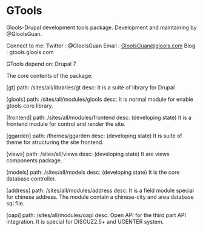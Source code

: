 GTools
=======
Glools-Drupal development tools package. Development and maintaining by @GloolsGuan.

Connect to me:
Twitter : @GloolsGuan
Email   : GloolsGuan@glools.com
Blog    : gtools.glools.com

GTools depend on: Drupal 7

The core contents of the package:

[gt]
  path: /sites/all/libraries/gt
  desc: It is a suite of library for Drupal

[glools]
  path: /sites/all/modules/glools
  desc: It is normal module for enable gtools core library.

[frontend]
  path: /sites/all/modules/frontend
  desc: (developing state) It is a frontend module for control and render the site.

[ggarden]
  path: /themes/ggarden
  desc: (developing state) It is suite of theme for structuring the site frontend.

[views]
  path: /sites/all/views
  desc: (developing state) It are views components package.

[models]
  path: /sites/all/models
  desc: (developing state) It is the core database controller.
  
[address]
  path: /sites/all/modules/address
  desc: It is a field module special for chinese address. The module contain a chinese-city and area database sql file.
  
[oapi]
  path: /sites/all/modules/oapi
  desc: Open API for the third part API integration. It is special for DISCUZ2.5+ and UCENTER system.
